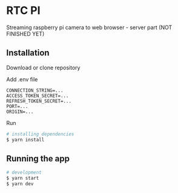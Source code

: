 # RTC PI

Streaming raspberry pi camera to web browser - server part (NOT FINISHED YET)

## Installation

Download or clone repository

Add .env file

```
CONNECTION_STRING=...
ACCESS_TOKEN_SECRET=...
REFRESH_TOKEN_SECRET=...
PORT=...
ORIGIN=...
```

Run

```bash
# installing dependencies
$ yarn install
```

## Running the app

```bash
# development
$ yarn start
$ yarn dev
```
